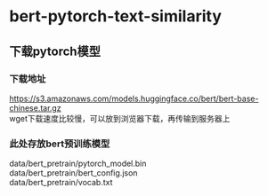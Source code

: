 # bert-pytorch-text-similarity
## 下载pytorch模型
### 下载地址
https://s3.amazonaws.com/models.huggingface.co/bert/bert-base-chinese.tar.gz  
wget下载速度比较慢，可以放到浏览器下载，再传输到服务器上

### 此处存放bert预训练模型
data/bert_pretrain/pytorch_model.bin  
data/bert_pretrain/bert_config.json  
data/bert_pretrain/vocab.txt  


